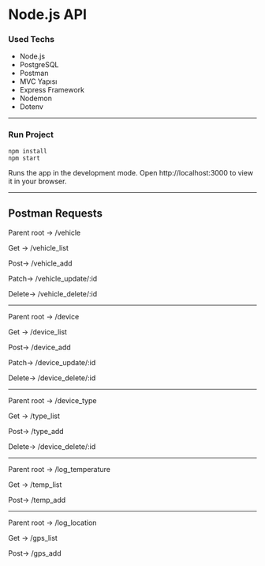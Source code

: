 # Node.js API 

### Used Techs
- Node.js
- PostgreSQL
- Postman
- MVC Yapısı
- Express Framework
- Nodemon
- Dotenv

---
### Run Project
``` 
npm install
npm start
```
Runs the app in the development mode.
Open http://localhost:3000 to view it in your browser.


---
## Postman Requests

Parent root -> /vehicle

Get -> /vehicle_list

Post-> /vehicle_add

Patch-> /vehicle_update/:id

Delete-> /vehicle_delete/:id

---
Parent root -> /device

Get -> /device_list

Post-> /device_add

Patch-> /device_update/:id

Delete-> /device_delete/:id

---
Parent root -> /device_type

Get -> /type_list

Post-> /type_add

Delete-> /device_delete/:id

---
Parent root -> /log_temperature

Get -> /temp_list

Post-> /temp_add

---
Parent root -> /log_location

Get -> /gps_list

Post-> /gps_add

